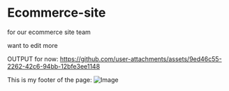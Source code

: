 # Ecommerce-site
for our ecommerce site team

want to edit more 

OUTPUT for now:
https://github.com/user-attachments/assets/9ed46c55-2262-42c6-94bb-12bfe3ee1148

This is my footer of the page:
![Image](https://github.com/user-attachments/assets/e3055041-fa56-4b8a-9035-e0506dbe9263)
